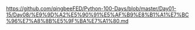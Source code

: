 https://github.com/qingbeeFED/Python-100-Days/blob/master/Day01-15/Day08/%E9%9D%A2%E5%90%91%E5%AF%B9%E8%B1%A1%E7%BC%96%E7%A8%8B%E5%9F%BA%E7%A1%80.md
